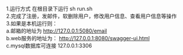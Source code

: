 1.运行方式 在根目录下运行 sh run.sh  
2.完成了注册，发邮件，软删除用户，修改用户信息、查看用户信息等操作  
3.如果是本机运行则：  
a.邮箱的地址为 http://127.0.0.1:5080/email   
b.web服务的地址为： http://127.0.0.1:8080/swagger-ui.html   
c.mysql数据库可连接 127.0.0.1:3306    


